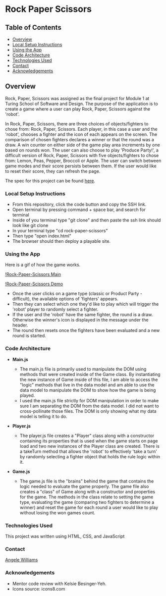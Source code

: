 # **Rock Paper Scissors**

## Table of Contents

* [Overview](#overview)
* [Local Setup Instructions](#local-setup-instructions)
* [Using the App](#using-the-app)
* [Code Architecture](#code-architecture)
* [Technologies Used](#technologies-Used)
* [Contact](#contact)
* [Acknowledgements](#acknowledgements)

## Overview

Rock, Paper, Scissors was assigned as the final project for Module 1 at Turing School of Software and Design. The purpose of the application is to create a game where a user can play Rock, Paper, Scissors  against the 'robot'.

In Rock, Paper, Scissors, there are three choices of objects/fighters to chose from: Rock, Paper, Scissors. Each player, in this case a user and the 'robot', chooses a fighter and the icon of each appears on the screen. The comparison of chosen fighters declares a winner or that the round was a draw. A win counter on either side of the game play area increments by one based on rounds won. The user can also choose to play 'Produce Party!', a difficult version of Rock, Paper, Scissors with five objects/fighters to chose from: Lemon, Peas, Pepper, Broccoli or Apple. The user can switch between game modes and their score persists between them. If the user would like to reset their score, they can refresh the page.

The spec for this project can be found [here](https://frontend.turing.edu/projects/module-1/rock-paper-scissors-solo.html).

### Local Setup Instructions

- From this repository, click the code button and copy the SSH link.
- Open terminal by pressing command + space bar, and search for terminal
- Inside of you terminal type "git clone" and then paste the ssh link should look like git clone
- In your terminal type "cd rock-paper-scissors"
- Then type "open index.html"
- The browser should then deploy a playable site.

### Using the App

Here is a gif of how the game works.

[!Rock-Paper-Scissors Main](https://giphy.com/gifs/DDwLr9VW1O1hhL8o8T)

[!Rock-Paper-Scissors Demo](https://media.giphy.com/media/DDwLr9VW1O1hhL8o8T/giphy.gif)



* Once the user clicks on a game type (classic or Product Party - difficult), the available options of 'fighters' appears.
* Then they can select which one they'd like to play which will trigger the 'robot' player to randomly select a fighter.
* If the user and the 'robot' have the same fighter, the round is a draw. Otherwise the winner's icon is displayed in the message under the header.
* The round then resets once the fighters have been evaluated and a new round is started.

### Code Architecture

* **Main.js**
  * The main.js file is primarily used to manipulate the DOM using methods that were created inside of the Game class. By instantiating the new instance of Game inside of this file, I am able to access the "logic" methods that live in the data model and am able to use the data model to manipulate the DOM to show how the game is being played.
  * I used the main.js file strictly for DOM manipulation in order to make sure I am separating the DOM from the data model. I did not want to cross-pollinate those files. The DOM is only showing what my data model is telling it to do.

* **Player.js**
  * The player.js file creates a "Player" class along with a constructor containing its properties that is used when the game starts on page load and two new instances of the Player class are created. There is a takeTurn method that allows the 'robot' to effectively 'take a turn' by randomly selecting a fighter object that holds the rule logic within it.

* **Game.js**
  * The game.js file is the "brains" behind the game that contains the logic needed to evaluate the game properly. The game file also creates a "class" of Game along with a constructor and properties for the game. The methods in the class relate to setting the game type, evaluating the game (comparing two fighters to determine a winner) and reset the game for each round a user would like to play without losing the won games count.

### Technologies Used

This project was written using HTML, CSS, and JavaScript

### Contact

[Angele Williams](https://github.com/angelewilliams)

### Acknowledgements

* Mentor code review with Kelsie Besinger-Yeh.
* Icons source: icons8.com
